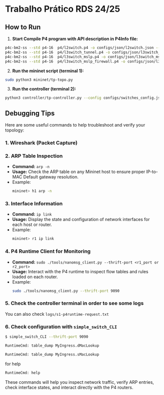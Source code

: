 # Trabalho Prático RDS 24/25

## How to Run

1. **Start Compile P4 program with API description in P4Info file:**
```bash
p4c-bm2-ss --std p4-16  p4/l2switch.p4 -o configs/json/l2switch.json --p4runtime-files configs/p4info/l2switch.p4info.txt
p4c-bm2-ss --std p4-16  p4/l3switch_tunnel.p4 -o configs/json/l3switch_tunnel.json  --p4runtime-files configs/p4info/l3switch_tunnel.p4info.txt
p4c-bm2-ss --std p4-16  p4/l3switch_mslp.p4 -o configs/json/l3switch_mslp.json  --p4runtime-files configs/p4info/l3switch_mslp.p4info.txt
p4c-bm2-ss --std p4-16  p4/l3switch_mslp_firewall.p4 -o configs/json/l3switch_mslp_firewall.json  --p4runtime-files configs/p4info/l3switch_mslp_firewall.p4info.txt
```

2. **Run the mininet script (terminal 1):**
```bash
sudo python3 mininet/tp-topo.py
```

3. **Run the controller (terminal 2):**
```bash
python3 controller/tp-controller.py --config configs/switches_config.json --programs configs/switches_programs.json --tunnels "configs/tunnels_config.json"
```


## Debugging Tips

Here are some useful commands to help troubleshoot and verify your topology:

### 1. **Wireshark (Packet Capture)**

### 2. **ARP Table Inspection**
   - **Command:** `arp -n`
   - **Usage:** Check the ARP table on any Mininet host to ensure proper IP-to-MAC Default gateway resolution.
   - Example:
     ```bash
     mininet> h1 arp -n
     ```

### 3. **Interface Information**
   - **Command:** `ip link`
   - **Usage:** Display the state and configuration of network interfaces for each host or router.
   - Example:
     ```bash
     mininet> r1 ip link
     ```

### 4. **P4 Runtime Client for Monitoring**
   - **Command:** `sudo ./tools/nanomsg_client.py --thrift-port <r1_port or r2_port>`
   - **Usage:** Interact with the P4 runtime to inspect flow tables and rules loaded on each router.
   - Example:
     ```bash
     sudo ./tools/nanomsg_client.py --thrift-port 9090
     ```

### 5. **Check the controller terminal in order to see some logs**
   You can also check `logs/s1-p4runtime-request.txt`

### 6. **Check configuration with `simple_switch_CLI`**
   ```bash
   $ simple_switch_CLI --thrift-port 9090
   ```
   ```bash
   RuntimeCmd: table_dump MyIngress.dMacLookup
   ```
   ```bash
   RuntimeCmd: table_dump MyIngress.sMacLookup
   ```
   for help
   ```bash
   RuntimeCmd: help
   ```


These commands will help you inspect network traffic, verify ARP entries, check interface states, and interact directly with the P4 routers.
